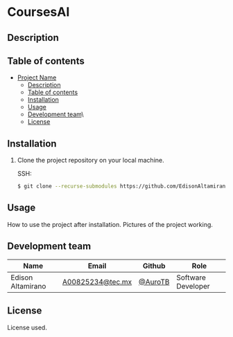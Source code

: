 # CoursesAI



## Description



## Table of contents

- [Project Name](#project-name)
  - [Description](#description)
  - [Table of contents](#table-of-contents)
  - [Installation](#installation)
  - [Usage](#usage)
  - [Development team](#development-team)\
  - [License](#license) 

## Installation

1. Clone the project repository on your local machine.

   SSH:

   ```bash
   $ git clone --recurse-submodules https://github.com/EdisonAltamirano/CoursesAI
   ```


## Usage

How to use the project after installation.
Pictures of the project working.


## Development team

| Name                    | Email                                                               | Github                                                       | Role      |
| ----------------------- | ------------------------------------------------------------------- | ------------------------------------------------------------ | --------- |
| Edison Altamirano | [A00825234@tec.mx](mailto:A00825234@tec.mx) | [@AuroTB](https://github.com/EdisonAltamirano) | Software Developer 



## License
License used.
